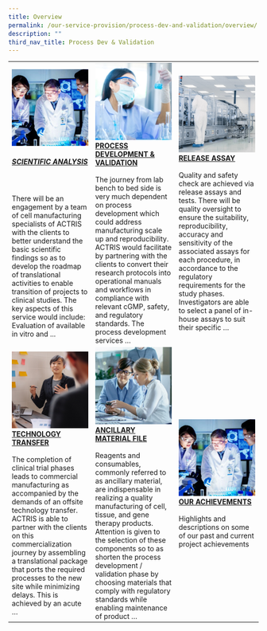 ```yaml
---
title: Overview
permalink: /our-service-provision/process-dev-and-validation/overview/
description: ""
third_nav_title: Process Dev & Validation
---
```

<style>
table h5 {
    text-decoration: none;
    color: inherit;
}
</style>
<table>
    <tbody>
        <tr>
            <td style="width:33%;">
                <img src="/images/Our%20Service%20Provision/service-1-1.jpg">
                <a href="/our-service-provision/process-dev-and-validation/scientific-analysis/">
                    <h5>SCIENTIFIC ANALYSIS</h5>
                </a><br><br>
                There will be an engagement by a team of cell manufacturing specialists of ACTRIS with the clients to better understand the basic scientific findings so as to develop the roadmap of translational activities to enable transition of projects to clinical studies. The key aspects of this service would include: Evaluation of available in vitro and ...
            </td>
            <td style="width:33%;">
                <img src="/images/Our%20Service%20Provision/shutterstock_1190376445.jpg">
                <a href="/our-service-provision/process-dev-and-validation/process-development-validation/">
                    <b>PROCESS DEVELOPMENT &amp; VALIDATION</b>
                </a><br><br>
                The journey from lab bench to bed side is very much dependent on process development which could address manufacturing scale up and reproducibility. ACTRIS would facilitate by partnering with the clients to convert their research protocols into operational manuals and workflows in compliance with relevant cGMP, safety, and regulatory standards. The process development services …
            </td>
            <td style="width:33%;">
                <img src="/images/Our%20Service%20Provision/shutterstock_1268263936.jpg">
                <a href="/our-service-provision/process-dev-and-validation/release-assy/">
                    <b>RELEASE ASSAY</b>
                </a><br><br>
                Quality and safety check are achieved via release assays and tests. There will be quality oversight to ensure the suitability, reproducibility, accuracy and sensitivity of the associated assays for each procedure, in accordance to the regulatory requirements for the study phases. Investigators are able to select a panel of in-house assays to suit their specific …
            </td>
        </tr>
        <tr><!-- Second Row -->
            <td style="width:33%;">
                <img src="/images/Our%20Service%20Provision/shutterstock_519817903.jpg">
                <a href="/our-service-provision/process-dev-and-validation/technology-transfer/">
                    <b>TECHNOLOGY TRANSFER</b>
                </a><br><br>
                The completion of clinical trial phases leads to commercial manufacturing as accompanied by the demands of an offsite technology transfer. ACTRIS is able to partner with the clients on this commercialization journey by assembling a translational package that ports the required processes to the new site while minimizing delays. This is achieved by an acute …
            </td>
            <td style="width:33%;">
                <img src="/images/Our%20Service%20Provision/shutterstock_1104131693.jpg">
                <a href="/our-service-provision/process-dev-and-validation/ancillary-material-file/">
                    <b>ANCILLARY MATERIAL FILE</b>
                </a><br><br>
                Reagents and consumables, commonly referred to as ancillary material, are indispensable in realizing a quality manufacturing of cell, tissue, and gene therapy products. Attention is given to the selection of these components so to as shorten the process development / validation phase by choosing materials that comply with regulatory standards while enabling maintenance of product …
            </td>
            <td style="width:33%;">
                <img src="/images/Our%20Service%20Provision/service-1-1.jpg">
                <a href="/our-service-provision/process-dev-and-validation/our-achievements/">
                    <b>OUR ACHIEVEMENTS</b>
                </a><br><br>
                Highlights and descriptions on some of our past and current project achievements
            </td>
        </tr>
    </tbody>
</table>